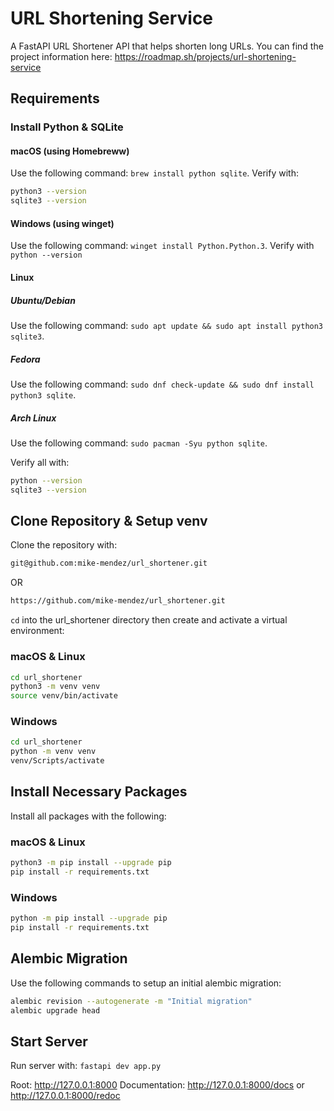 # URL Shortening Service

A FastAPI URL Shortener API that helps shorten long URLs. You can find the project information here: <https://roadmap.sh/projects/url-shortening-service>

## Requirements

### Install Python & SQLite

#### macOS (using Homebreww)

Use the following command: ```brew install python sqlite```.
Verify with:

```bash
python3 --version
sqlite3 --version
```

#### Windows (using winget)

Use the following command: ```winget install Python.Python.3```. Verify with ```python --version```

#### Linux

##### Ubuntu/Debian

Use the following command: ```sudo apt update && sudo apt install python3 sqlite3```.

##### Fedora

Use the following command: ```sudo dnf check-update && sudo dnf install python3 sqlite```.

##### Arch Linux

Use the following command: ```sudo pacman -Syu python sqlite```.

Verify all with:

```bash
python --version
sqlite3 --version
```

## Clone Repository & Setup venv

Clone the repository with:

```bash
git@github.com:mike-mendez/url_shortener.git
```

OR

```bash
https://github.com/mike-mendez/url_shortener.git
```

```cd``` into the url_shortener directory then create and activate a virtual environment:

### macOS & Linux

```bash
cd url_shortener
python3 -m venv venv
source venv/bin/activate
```

### Windows

```bash
cd url_shortener
python -m venv venv
venv/Scripts/activate
```

## Install Necessary Packages

Install all packages with the following:

### macOS & Linux

```bash
python3 -m pip install --upgrade pip
pip install -r requirements.txt
```

### Windows

```bash
python -m pip install --upgrade pip
pip install -r requirements.txt
```

## Alembic Migration

Use the following commands to setup an initial alembic migration:

```bash
alembic revision --autogenerate -m "Initial migration"
alembic upgrade head
```

## Start Server

Run server with: ```fastapi dev app.py```

Root: <http://127.0.0.1:8000>
Documentation: <http://127.0.0.1:8000/docs> or <http://127.0.0.1:8000/redoc>
